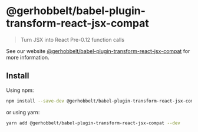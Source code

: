 # @gerhobbelt/babel-plugin-transform-react-jsx-compat

> Turn JSX into React Pre-0.12 function calls

See our website [@gerhobbelt/babel-plugin-transform-react-jsx-compat](https://babeljs.io/docs/en/next/babel-plugin-transform-react-jsx-compat.html) for more information.

## Install

Using npm:

```sh
npm install --save-dev @gerhobbelt/babel-plugin-transform-react-jsx-compat
```

or using yarn:

```sh
yarn add @gerhobbelt/babel-plugin-transform-react-jsx-compat --dev
```

